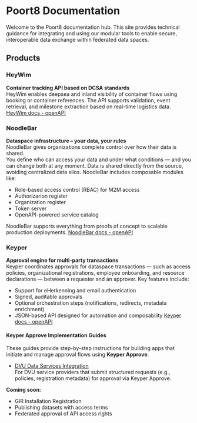 # Poort8 Documentation

Welcome to the Poort8 documentation hub. This site provides technical guidance for integrating and using our modular tools to enable secure, interoperable data exchange within federated data spaces.

## Products

### HeyWim
**Container tracking API based on DCSA standards**  
HeyWim enables deepsea and inland visibility of container flows using booking or container references. The API supports validation, event retrieval, and milestone extraction based on real-time logistics data.
[HeyWim docs - openAPI](https://poort8.github.io/Poort8.HeyWim.Swagger/)

### NoodleBar 
**Dataspace infrastructure – your data, your rules**  
NoodleBar gives organizations complete control over how their data is shared.  
You define who can access your data and under what conditions — and you can change both at any moment. Data is shared directly from the source, avoiding centralized data silos. NoodleBar includes composable modules like:
- Role-based access control (RBAC) for M2M access
- Authorizarion register
- Organization register
- Token server
- OpenAPI-powered service catalog

NoodleBar supports everything from proofs of concept to scalable production deployments.
[NoodleBar docs - openAPI](https://noodlebar.poort8.nl/scalar)

### Keyper  
**Approval engine for multi-party transactions**  
Keyper coordinates approvals for dataspace transactions — such as access policies, organizational registrations, employee onboarding, and resource declarations — between a requester and an approver. Key features include:
- Support for eHerkenning and email authentication
- Signed, auditable approvals
- Optional orchestration steps (notifications, redirects, metadata enrichment)
- JSON-based API designed for automation and composability
[Keyper docs - openAPI](https://keyper-preview.poort8.nl/scalar)

#### Keyper Approve Implementation Guides

These guides provide step-by-step instructions for building apps that initiate and manage approval flows using **Keyper Approve**.

- [DVU Data Services Integration](DVU.md)  
  For DVU service providers that submit structured requests (e.g., policies, registration metadata) for approval via Keyper Approve.

**Coming soon:**
- GIR Installation Registration  
- Publishing datasets with access terms  
- Federated approval of API access rights

